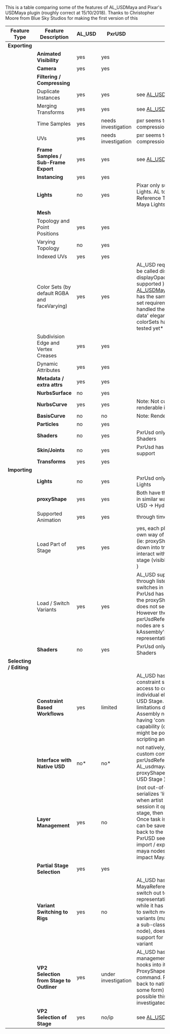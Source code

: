 This is a table comparing some of the features of AL_USDMaya and Pixar's USDMaya plugin (roughly correct at 15/10/2018). 
Thanks to Christopher Moore from Blue Sky Studios for making the first version of this


| Feature Type  | Feature Description | AL_USD | PxrUSD | Notes                  |
| ---------------- | ------------------ |------------- |------------- |---------------------------------------------------- |
|**Exporting**||||
| |**Animated Visibility**| yes | yes | |
||**Camera**| yes | yes ||
||**Filtering / Compressing**||||
||Duplicate Instances| yes| yes|  see [AL_USDMaya docs](importExport.md#transform-merging-instancing)|
||Merging Transforms| yes| yes| see [AL_USDMaya docs](importExport.md#transform-merging-instancing) |
||Time Samples| yes| needs investigation |pxr seems to have no compression flags|
||UVs |yes| needs investigation| pxr seems to have no compression flags|
||**Frame Samples / Sub-Frame Export**| yes |yes| see [AL_USDMaya docs](importExport.md#subsample-export)|
||**Instancing**| yes| yes||
||**Lights**|no |yes |Pixar only supports RfM Lights. AL todo: Include Reference Translator for Maya Lights|
||**Mesh**||||
||Topology and Point Positions| yes| yes||
||Varying Topology| no| yes||
||Indexed UVs| yes| yes||
||Color Sets (by default RGBA and faceVarying)| yes| yes| AL_USD requires colorSet to be called displayColor ( displayOpacity is also supported ). See [AL_USDMaya docs](importExport.md#tech-note-colours-on-geometry). pxrUSD has the same displayColor set requirement, however it handled the missing 'flood data' elegantly. multiple colorSets have not been tested yet*|
||Subdivision Edge and Vertex Creases | yes | yes ||
||Dynamic Attributes| yes |yes||
||**Metadata / extra attrs**| yes| yes||
||**NurbsSurface**|no |yes ||
||**NurbsCurve** | yes| yes | Note: Not currently renderable in Hydra|
||**BasisCurve** | no| no | Note: Renderable in Hydra|
||**Particles** |no |yes||
||**Shaders** |no |yes |PxrUsd only supports RfM Shaders|
||**Skin/Joints** |no |yes| PxrUsd has basic USDSkel support |
||**Transforms**| yes| yes||
|**Importing**||||
||**Lights**|no |yes| PxrUsd only supports RfM Lights |
||**proxyShape** |yes| yes |Both have this implemented in similar ways ( at least from USD -> Hydra -> Viewport )|
||Supported Animation| yes| yes| through time1 connection|
||Load Part of Stage |yes| yes| yes, each plug-in has it's own way of importing 'fast' (ie: proxyShape), then diving down into transforms to interact with / update the usd stage (visible in the viewport )|
||Load / Switch Variants| yes| yes| AL_USD supports this through listening to variant switches in the USD Stage. PxrUsd has a variantKey on the proxyShape, but that does not seem to work. However the pxrUsdReferenceAssembly nodes are sub-classes of kAssembly's and do offer the representation switching|
||**Shaders** |no |yes| PxrUsd only supports RfM Shaders|
|**Selecting / Editing**||||
||**Constraint Based Workflows**| yes| limited | AL_USD has bi-directional constraint support, including access to constrain to individual elements of the USD Stage. PxrUSD has limitations due to the Assembly node and not having 'connect to prim' capability (out-of-the-box, might be possible through scripting and such )|
||**Interface with Native USD** |no* |no* |not natively, but through custom commands / plugins ( pxrUsdReferenceAssembly or AL_usdmaya_Transforms or a proxyShape node to each USD Stage )|
||**Layer Management**| yes| no |(not out-of-thebox) AL_USD serializes 'live layer data' so when artist re-opens maya session it opens the usd stage, then your local edits. Once task is complete, layer can be saved out and merged back to the usd stage/file ). PxrUSD seems to require full import / export from usd -> maya nodes, which can impact Maya performance |
||**Partial Stage Selection**|yes| yes ||
||**Variant Switching to Rigs**| yes| no| AL_USD has a schema for MayaReferences to allow to switch out to rig representations. PxrUSD, while it has slightly better UI to switch model/shading variants (mainly due to being a sub-class of an assembly node), does not have built-in support for switching to a rig variant |
||**VP2 Selection from Stage to Outliner** |yes |under investigation | AL_USD has extra selection management going on, and hooks into it's ProxyShapeImportTransforms command. PxrUSD selection ( back to native dag nodes of some form) might not be possible this is being investigated |
||**VP2 Selection of Stage** | yes |no/ip | see [AL_USDMaya PR](https://github.com/AnimalLogic/AL_USDMaya/pull/118)  |
